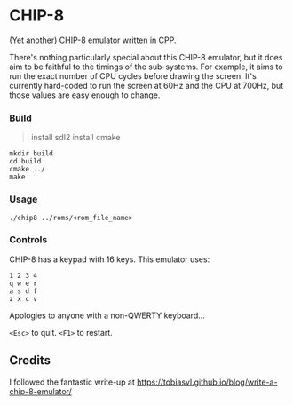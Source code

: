 # CHIP-8

(Yet another) CHIP-8 emulator written in CPP.

There's nothing particularly special about this CHIP-8 emulator, but it does aim to be faithful to the timings
of the sub-systems. For example, it aims to run the exact number of CPU cycles before drawing the screen. It's
currently hard-coded to run the screen at 60Hz and the CPU at 700Hz, but those values are easy enough to change.

### Build

> install sdl2
> install cmake

```
mkdir build
cd build
cmake ../
make
```

### Usage

```
./chip8 ../roms/<rom_file_name>
```

### Controls

CHIP-8 has a keypad with 16 keys. This emulator uses:

```
1 2 3 4
q w e r
a s d f
z x c v
```

Apologies to anyone with a non-QWERTY keyboard...

`<Esc>` to quit.
`<F1>` to restart.

## Credits

I followed the fantastic write-up at https://tobiasvl.github.io/blog/write-a-chip-8-emulator/
